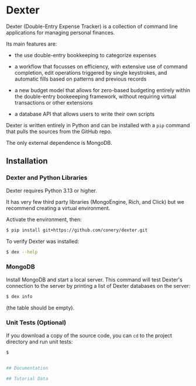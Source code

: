 # Dexter

Dexter (Double-Entry Expense Tracker) is a collection of command line applications for managing personal finances.

Its main features are:

* the use double-entry bookkeeping to categorize expenses

* a workflow that focusses on efficiency, with extensive use of command completion, edit operations triggered by single keystrokes, and automatic fills based on patterns and previous records

* a new budget model that allows for zero-based budgeting entirely within the double-entry bookeeeping framework, without requiring virtual transactions or other extensions

* a database API that allows users to write their own scripts

Dexter is written entirely in Python and can be installed with a `pip` command that pulls the sources from the GitHub repo.

The only external dependence is MongoDB.

## Installation

### Dexter and Python Libraries

Dexter requires Python 3.13 or higher.

It has very few third party libraries (MongoEngine, Rich, and Click) but we recommend creating a virtual environment.

Activate the environment, then:
```bash
$ pip install git+https://github.com/conery/dexter.git
```

To verify Dexter was installed:
```bash
$ dex --help
```

### MongoDB

Install MongoDB and start a local server.
This command will test Dexter's connection to the server by printing a list of Dexter databases on the server:

```bash
$ dex info
```
(the table should be empty).

### Unit Tests (Optional)

If you download a copy of the source code, you can `cd` to the project directory and run unit tests:
```bash
$ 


## Documentation

## Tutorial Data

